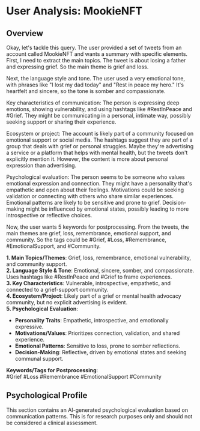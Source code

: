 # User Analysis: MookieNFT

## Overview

<think>
Okay, let's tackle this query. The user provided a set of tweets from an account called MookieNFT and wants a summary with specific elements. First, I need to extract the main topics. The tweet is about losing a father and expressing grief. So the main theme is grief and loss.

Next, the language style and tone. The user used a very emotional tone, with phrases like "I lost my dad today" and "Rest in peace my hero." It's heartfelt and sincere, so the tone is somber and compassionate.

Key characteristics of communication: The person is expressing deep emotions, showing vulnerability, and using hashtags like #RestInPeace and #Grief. They might be communicating in a personal, intimate way, possibly seeking support or sharing their experience.

Ecosystem or project: The account is likely part of a community focused on emotional support or social media. The hashtags suggest they are part of a group that deals with grief or personal struggles. Maybe they're advertising a service or a platform that helps with mental health, but the tweets don't explicitly mention it. However, the content is more about personal expression than advertising.

Psychological evaluation: The person seems to be someone who values emotional expression and connection. They might have a personality that's empathetic and open about their feelings. Motivations could be seeking validation or connecting with others who share similar experiences. Emotional patterns are likely to be sensitive and prone to grief. Decision-making might be influenced by emotional states, possibly leading to more introspective or reflective choices.

Now, the user wants 5 keywords for postprocessing. From the tweets, the main themes are grief, loss, remembrance, emotional support, and community. So the tags could be #Grief, #Loss, #Remembrance, #EmotionalSupport, and #Community.
</think>

**1. Main Topics/Themes**: Grief, loss, remembrance, emotional vulnerability, and community support.  
**2. Language Style & Tone**: Emotional, sincere, somber, and compassionate. Uses hashtags like #RestInPeace and #Grief to frame experiences.  
**3. Key Characteristics**: Vulnerable, introspective, empathetic, and connected to a grief-support community.  
**4. Ecosystem/Project**: Likely part of a grief or mental health advocacy community, but no explicit advertising is evident.  
**5. Psychological Evaluation**:  
   - **Personality Traits**: Empathetic, introspective, and emotionally expressive.  
   - **Motivations/Values**: Prioritizes connection, validation, and shared experience.  
   - **Emotional Patterns**: Sensitive to loss, prone to somber reflections.  
   - **Decision-Making**: Reflective, driven by emotional states and seeking communal support.  

**Keywords/Tags for Postprocessing**:  
#Grief #Loss #Remembrance #EmotionalSupport #Community

## Psychological Profile

This section contains an AI-generated psychological evaluation based on communication patterns. This is for research purposes only and should not be considered a clinical assessment.